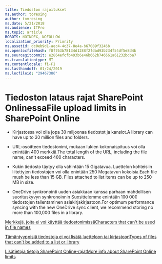 ```yaml
---
title: Tiedoston rajoitukset
ms.author: toresing
author: tomresing
ms.date: 5/21/2018
ms.audience: ITPro
ms.topic: article
ROBOTS: NOINDEX, NOFOLLOW
localization_priority: Priority
ms.assetid: dc0eb9d1-aec4-4c37-8e4a-b67089f3246b
ms.openlocfilehash: f8f763b78134d1288f2fdad93b234f54df5e8d4b
ms.sourcegitcommit: e2864efcfb493b6e46b662b746661a61232bdba7
ms.translationtype: MT
ms.contentlocale: fi-FI
ms.lasthandoff: 01/24/2019
ms.locfileid: "29467386"
---
```

# <a name="file-upload-limits-in-sharepoint-online"></a><span data-ttu-id="d25f6-102">Tiedoston lataus rajat SharePoint Onlinessa</span><span class="sxs-lookup"><span data-stu-id="d25f6-102">File upload limits in SharePoint Online</span></span>

- <span data-ttu-id="d25f6-103">Kirjastossa voi olla jopa 30 miljoonaa tiedostot ja kansiot.</span><span class="sxs-lookup"><span data-stu-id="d25f6-103">A library can have up to 30 million files and folders.</span></span>
    
- <span data-ttu-id="d25f6-104">URL-osoitteen tiedostonimi, mukaan lukien kokonaispituus voi olla enintään 400 merkkiä.</span><span class="sxs-lookup"><span data-stu-id="d25f6-104">The total length of the URL, including the file name, can't exceed 400 characters.</span></span>
    
- <span data-ttu-id="d25f6-p101">Kukin tiedosto täytyy olla vähintään 15 Gigatavua. Luettelon kohteisiin liitettyjen tiedostojen voi olla enintään 250 Megatavun kokoisia.</span><span class="sxs-lookup"><span data-stu-id="d25f6-p101">Each file mush be less than 15 GB. Files attached to list items can be up to 250 MB in size.</span></span>
    
- <span data-ttu-id="d25f6-107">OneDrive synkronointi uuden asiakkaan kanssa parhaan mahdollisen suorituskyvyn synkronoinnin Suosittelemme enintään 100 000 tiedostojen tallentaminen asiakirjakirjastoon.</span><span class="sxs-lookup"><span data-stu-id="d25f6-107">For optimum performance syncing with the new OneDrive sync client, we recommend storing no more than 100,000 files in a library.</span></span> 
    
[<span data-ttu-id="d25f6-108">Merkkejä, joita ei voi käyttää tiedostonimissä</span><span class="sxs-lookup"><span data-stu-id="d25f6-108">Characters that can't be used in file names</span></span>](https://go.microsoft.com/fwlink/?linkid=866430)
  
[<span data-ttu-id="d25f6-109">Tämäntyyppisiä tiedostoja ei voi lisätä luetteloon tai kirjastoon</span><span class="sxs-lookup"><span data-stu-id="d25f6-109">Types of files that can't be added to a list or library</span></span>](https://go.microsoft.com/fwlink/?linkid=273757)
  
[<span data-ttu-id="d25f6-110">Lisätietoja tietoja SharePoint Online-rajat</span><span class="sxs-lookup"><span data-stu-id="d25f6-110">More info about SharePoint Online limits</span></span>](https://go.microsoft.com/fwlink/?linkid=271273)
  

